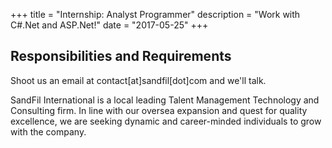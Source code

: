 +++
title = "Internship: Analyst Programmer"
description = "Work with C#.Net and ASP.Net!"
date = "2017-05-25"
+++
## Responsibilities and Requirements
Shoot us an email at contact[at]sandfil[dot]com and we'll talk.

SandFil International is a local leading Talent Management Technology and Consulting firm. In line with our oversea expansion and quest for quality excellence, we are seeking dynamic and career-minded individuals to grow with the company.
